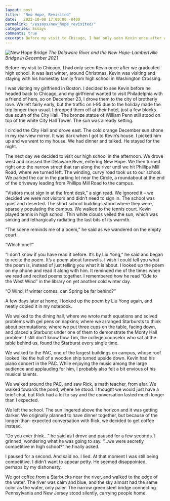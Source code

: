 ```yaml
---
layout: post
title:  "New Hope, Revisited"
date:   2022-10-08 17:00:00 -0400
permalink: "/essays/new_hope_revisited/"
categories: Essays
comments: true
excerpt: Before my visit to Chicago, I had only seen Kevin once after we graduated high school.
---
```


![New Hope Bridge](/assets/img/New_Hope_Lambertville_Bridge.jpg)
*The Delaware River and the New Hope-Lambertville Bridge in December 2021*

Before my visit to Chicago, I had only seen Kevin once after we graduated high school. It was last winter, around Christmas. Kevin was visiting and staying with his homestay family from high school in Washington Crossing. 

I was visiting my girlfriend in Boston. I decided to see Kevin before he headed back to Chicago, and my girlfriend wanted to visit Philadelphia with a friend of hers, so on December 23, I drove them to the city of brotherly love. We left fairly early, but the traffic on I-95 due to the holiday made the trip longer than usual. I dropped them off at their hotel, just a few blocks due south of the City Hall. The bronze statue of William Penn still stood on top of the white City Hall Tower. The sun was already setting. 

I circled the City Hall and drove east. The cold orange December sun shone in my rearview mirror. It was dark when I got to Kevin’s house. I picked him up and we went to my house. We had dinner and talked. He stayed for the night.

The next day we decided to visit our high school in the afternoon. We drove west and crossed the Delaware River, entering New Hope. We then turned right onto the narrow street that ran along the river until we hit Phillips Mill Road, where we turned left. The winding, curvy road took us to our school. We parked the car in the parking lot near the Circle, a roundabout at the end of the driveway leading from Phillips Mill Road to the campus.

“Visitors must sign in at the front desk,” a sign read. We ignored it – we decided we were not visitors and didn’t need to sign in. The school was quiet and deserted. The short school buildings stood where they were, sparsely populating the campus. 
We walked to the tennis court. Kevin played tennis in high school. Thin white clouds veiled the sun, which was sinking and lethargically radiating the last bits of its warmth. 

“The scene reminds me of a poem,” he said as we wandered on the empty court. 
	
“Which one?”

“I don’t know if you have read it before. It’s by Liu Yong,” he said and began to recite the poem. It’s a poem about farewells. I wish I could tell you what the poem is, instead of just telling you what it is about. I looked up the poem on my phone and read it along with him. It reminded me of the times when we read and recited poems together. I remembered how he read “Ode to the West Wind” in the library on yet another cold winter day. 

“O Wind, If winter comes, can Spring be far behind?” 

A few days later at home, I looked up the poem by Liu Yong again, and neatly copied it in my notebook. 

We walked to the dining hall, where we wrote math equations and solved problems with gel pens on napkins; where we arranged Starbursts to think about permutations; where we put three cups on the table, facing down, and placed a Starburst under one of them to demonstrate the Monty Hall problem. I still don’t know how Tim, the college counselor who sat at the table behind us, found the Starburst every single time. 

We walked to the PAC, one of the largest buildings on campus, whose roof looked like the hull of a wooden ship turned upside down. Kevin had his piano concert in the PAC. While enjoying the music among the large audience and applauding for him, I probably also felt a bit envious of his musical talents. 

We walked around the PAC, and saw Rick, a math teacher, from afar. We walked towards the pond, where he stood. I thought we would just have a brief chat, but Rick had a lot to say and the conversation lasted much longer than I expected. 

We left the school. The sun lingered above the horizon and it was getting darker. We originally planned to have dinner together, but because of the longer-than-expected conversation with Rick, we decided to get coffee instead. 

“Do you ever think…” he said as I drove and paused for a few seconds. I grinned, wondering what he was going to say. “...we were secretly competitive in high school?” he finally asked. 

I paused for a second. And said no. I lied. At that moment I was still being competitive. I didn’t want to appear petty. He seemed disappointed, perhaps by my dishonesty. 

We got coffee from a Starbucks near the river, and walked to the edge of the water. The river was calm and blue, and the sky almost had the same color as the water, only paler. The narrow green steel bridge connecting Pennsylvania and New Jersey stood silently, carrying people home. 

